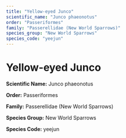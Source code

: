 ```yaml
---
title: "Yellow-eyed Junco"
scientific_name: "Junco phaeonotus"
order: "Passeriformes"
family: "Passerellidae (New World Sparrows)"
species_group: "New World Sparrows"
species_code: "yeejun"
---
```


# Yellow-eyed Junco

**Scientific Name:** Junco phaeonotus

**Order:** Passeriformes

**Family:** Passerellidae (New World Sparrows)

**Species Group:** New World Sparrows

**Species Code:** yeejun
